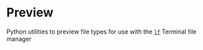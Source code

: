# Preview

Python utilities to preview file types for use with the [`lf`](https://github.com/gokcehan/lf) Terminal file manager
